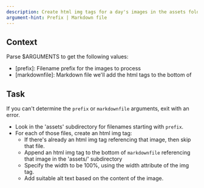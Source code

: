 ```yaml
---
description: Create html img tags for a day's images in the assets folder
argument-hint: Prefix | Markdown file
---
```


## Context

Parse $ARGUMENTS to get the following values:

- [prefix]: Filename prefix for the images to process
- [markdownfile]: Markdown file we'll add the html tags to the bottom of

## Task

If you can't determine the `prefix` or `markdownfile` arguments, exit with an error.

- Look in the 'assets' subdirectory for filenames starting with `prefix`.
- For each of those files, create an html img tag:
    - If there's already an html img tag referencing that image, then skip that file. 
    - Append an html img tag to the bottom of `markdownfile` referencing that image 
    in the 'assets/' subdirectory
    - Specify the width to be 100%, using the width attribute of the img tag.
    - Add suitable alt text based on the content of the image.

